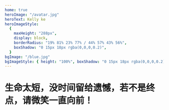 ```yaml
---
home: true
heroImage: "/avatar.jpg"
heroText: Kelly ke
heroImageStyle:
  {
    maxHeight: "288px",
    display: block,
    borderRadius: "19% 81% 23% 77% / 44% 57% 43% 56%",
    boxShadow: "0 15px 18px rgba(0,0,0,0.2)",
  } 
bgImage: "/blue.jpg"
bgImageStyle: { height: "100%", boxShadow: "0 15px 18px rgba(0,0,0,0.2)" }
---
```


# 生命太短，没时间留给遗憾，若不是终点，请微笑一直向前！
